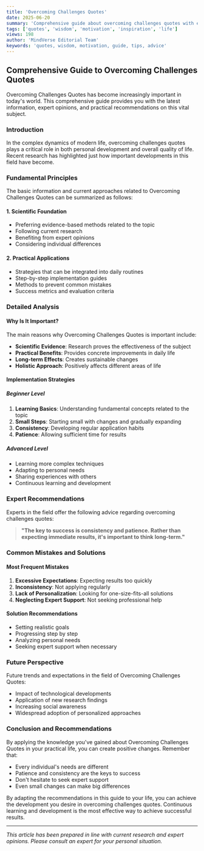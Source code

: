```yaml
---
title: 'Overcoming Challenges Quotes'
date: 2025-06-20
summary: 'Comprehensive guide about overcoming challenges quotes with expert insights and practical advice.'
tags: ['quotes', 'wisdom', 'motivation', 'inspiration', 'life']
views: 198
author: 'MindVerse Editorial Team'
keywords: 'quotes, wisdom, motivation, guide, tips, advice'
---
```


## Comprehensive Guide to Overcoming Challenges Quotes

Overcoming Challenges Quotes has become increasingly important in today's world. This comprehensive guide provides you with the latest information, expert opinions, and practical recommendations on this vital subject.

### Introduction

In the complex dynamics of modern life, overcoming challenges quotes plays a critical role in both personal development and overall quality of life. Recent research has highlighted just how important developments in this field have become.

### Fundamental Principles

The basic information and current approaches related to Overcoming Challenges Quotes can be summarized as follows:

#### 1. Scientific Foundation
- Preferring evidence-based methods related to the topic
- Following current research
- Benefiting from expert opinions
- Considering individual differences

#### 2. Practical Applications
- Strategies that can be integrated into daily routines
- Step-by-step implementation guides
- Methods to prevent common mistakes
- Success metrics and evaluation criteria

### Detailed Analysis

#### Why Is It Important?
The main reasons why Overcoming Challenges Quotes is important include:

- **Scientific Evidence**: Research proves the effectiveness of the subject
- **Practical Benefits**: Provides concrete improvements in daily life
- **Long-term Effects**: Creates sustainable changes
- **Holistic Approach**: Positively affects different areas of life

#### Implementation Strategies

##### Beginner Level
1. **Learning Basics**: Understanding fundamental concepts related to the topic
2. **Small Steps**: Starting small with changes and gradually expanding
3. **Consistency**: Developing regular application habits
4. **Patience**: Allowing sufficient time for results

##### Advanced Level
- Learning more complex techniques
- Adapting to personal needs
- Sharing experiences with others
- Continuous learning and development

### Expert Recommendations

Experts in the field offer the following advice regarding overcoming challenges quotes:

> **"The key to success is consistency and patience. Rather than expecting immediate results, it's important to think long-term."**

### Common Mistakes and Solutions

#### Most Frequent Mistakes
1. **Excessive Expectations**: Expecting results too quickly
2. **Inconsistency**: Not applying regularly
3. **Lack of Personalization**: Looking for one-size-fits-all solutions
4. **Neglecting Expert Support**: Not seeking professional help

#### Solution Recommendations
- Setting realistic goals
- Progressing step by step
- Analyzing personal needs
- Seeking expert support when necessary

### Future Perspective

Future trends and expectations in the field of Overcoming Challenges Quotes:

- Impact of technological developments
- Application of new research findings
- Increasing social awareness
- Widespread adoption of personalized approaches

### Conclusion and Recommendations

By applying the knowledge you've gained about Overcoming Challenges Quotes in your practical life, you can create positive changes. Remember that:

- Every individual's needs are different
- Patience and consistency are the keys to success
- Don't hesitate to seek expert support
- Even small changes can make big differences

By adapting the recommendations in this guide to your life, you can achieve the development you desire in overcoming challenges quotes. Continuous learning and development is the most effective way to achieve successful results.

---

*This article has been prepared in line with current research and expert opinions. Please consult an expert for your personal situation.*
